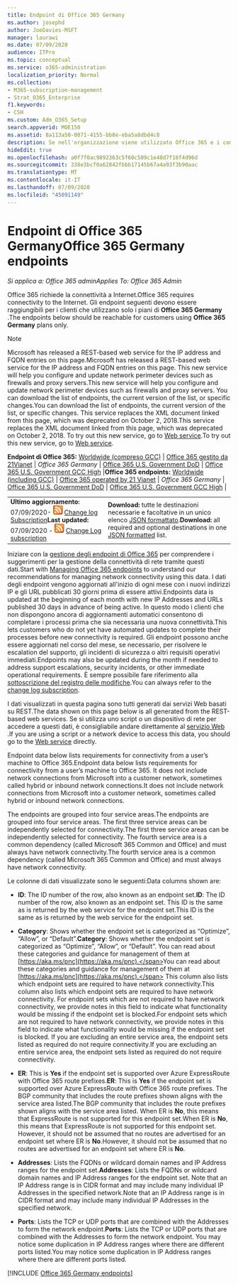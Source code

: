 ```yaml
---
title: Endpoint di Office 365 Germany
ms.author: josephd
author: JoeDavies-MSFT
manager: laurawi
ms.date: 07/09/2020
audience: ITPro
ms.topic: conceptual
ms.service: o365-administration
localization_priority: Normal
ms.collection:
- M365-subscription-management
- Strat_O365_Enterprise
f1.keywords:
- CSH
ms.custom: Adm_O365_Setup
search.appverid: MOE150
ms.assetid: 8a113a50-0071-4155-bb8e-eba5a8dbd4c8
description: Se nell'organizzazione viene utilizzato Office 365 e i computer della rete vengono limitati dalla connessione a Internet, di seguito sono elencati gli endpoint (FQDN, porte, URL e intervalli di indirizzi IPv4 e IPv6) che è necessario includere negli elenchi in uscita consentiti per garantire che i computer possano utilizzare correttamente Office 365.
hideEdit: true
ms.openlocfilehash: a0f7f0ac9892363c5f60c509c1e48d7f16f4d96d
ms.sourcegitcommit: 338e3bcf0a62842fbbb17145b67a4a93f3b90aac
ms.translationtype: MT
ms.contentlocale: it-IT
ms.lasthandoff: 07/09/2020
ms.locfileid: "45091149"
---
```

# <a name="office-365-germany-endpoints"></a><span data-ttu-id="31081-103">Endpoint di Office 365 Germany</span><span class="sxs-lookup"><span data-stu-id="31081-103">Office 365 Germany endpoints</span></span>

 <span data-ttu-id="31081-104">*Si applica a: Office 365 admin*</span><span class="sxs-lookup"><span data-stu-id="31081-104">*Applies To: Office 365 Admin*</span></span>

<span data-ttu-id="31081-105">Office 365 richiede la connettività a Internet.</span><span class="sxs-lookup"><span data-stu-id="31081-105">Office 365 requires connectivity to the Internet.</span></span> <span data-ttu-id="31081-106">Gli endpoint seguenti devono essere raggiungibili per i clienti che utilizzano solo i piani di **Office 365 Germany** .</span><span class="sxs-lookup"><span data-stu-id="31081-106">The endpoints below should be reachable for customers using **Office 365 Germany** plans only.</span></span>
  
> [!NOTE]
> <span data-ttu-id="31081-107">Microsoft has released a REST-based web service for the IP address and FQDN entries on this page.</span><span class="sxs-lookup"><span data-stu-id="31081-107">Microsoft has released a REST-based web service for the IP address and FQDN entries on this page.</span></span> <span data-ttu-id="31081-108">This new service will help you configure and update network perimeter devices such as firewalls and proxy servers.</span><span class="sxs-lookup"><span data-stu-id="31081-108">This new service will help you configure and update network perimeter devices such as firewalls and proxy servers.</span></span> <span data-ttu-id="31081-109">You can download the list of endpoints, the current version of the list, or specific changes.</span><span class="sxs-lookup"><span data-stu-id="31081-109">You can download the list of endpoints, the current version of the list, or specific changes.</span></span> <span data-ttu-id="31081-110">This service replaces the XML document linked from this page, which was deprecated on October 2, 2018.</span><span class="sxs-lookup"><span data-stu-id="31081-110">This service replaces the XML document linked from this page, which was deprecated on October 2, 2018.</span></span> <span data-ttu-id="31081-111">To try out this new service, go to [Web service](office-365-ip-web-service.md).</span><span class="sxs-lookup"><span data-stu-id="31081-111">To try out this new service, go to [Web service](office-365-ip-web-service.md).</span></span>
 
 <span data-ttu-id="31081-112">**Endpoint di Office 365:** [Worldwide (compreso GCC)](urls-and-ip-address-ranges.md)  | [Office 365 gestito da 21Vianet](urls-and-ip-address-ranges-21vianet.md)  | *Office 365 Germany* | [Office 365 U.S. Government DoD](office-365-u-s-government-dod-endpoints.md) | [Office 365 U.S. Government GCC High](office-365-u-s-government-gcc-high-endpoints.md)  |</span><span class="sxs-lookup"><span data-stu-id="31081-112">**Office 365 endpoints:** [Worldwide (including GCC)](urls-and-ip-address-ranges.md)  | [Office 365 operated by 21 Vianet](urls-and-ip-address-ranges-21vianet.md)  | *Office 365 Germany* | [Office 365 U.S. Government DoD](office-365-u-s-government-dod-endpoints.md) | [Office 365 U.S. Government GCC High](office-365-u-s-government-gcc-high-endpoints.md)  |</span></span>
  
|||
|:-----|:-----|
|<span data-ttu-id="31081-113">**Ultimo aggiornamento:** 07/09/2020- ![ RSS ](media/5dc6bb29-25db-4f44-9580-77c735492c4b.png) [Change log Subscription](https://endpoints.office.com/version/Germany?allversions=true&format=rss&clientrequestid=b10c5ed1-bad1-445f-b386-b919946339a7)</span><span class="sxs-lookup"><span data-stu-id="31081-113">**Last updated:** 07/09/2020 - ![RSS](media/5dc6bb29-25db-4f44-9580-77c735492c4b.png) [Change Log subscription](https://endpoints.office.com/version/Germany?allversions=true&format=rss&clientrequestid=b10c5ed1-bad1-445f-b386-b919946339a7)</span></span> |<span data-ttu-id="31081-114">**Download:** tutte le destinazioni necessarie e facoltative in un unico elenco [JSON formattato](https://endpoints.office.com/endpoints/Germany?clientrequestid=b10c5ed1-bad1-445f-b386-b919946339a7).</span><span class="sxs-lookup"><span data-stu-id="31081-114">**Download:** all required and optional destinations in one [JSON formatted](https://endpoints.office.com/endpoints/Germany?clientrequestid=b10c5ed1-bad1-445f-b386-b919946339a7) list.</span></span>  <br/> |

<span data-ttu-id="31081-115">Iniziare con la [gestione degli endpoint di Office 365](managing-office-365-endpoints.md) per comprendere i suggerimenti per la gestione della connettività di rete tramite questi dati.</span><span class="sxs-lookup"><span data-stu-id="31081-115">Start with [Managing Office 365 endpoints](managing-office-365-endpoints.md) to understand our recommendations for managing network connectivity using this data.</span></span> <span data-ttu-id="31081-116">I dati degli endpoint vengono aggiornati all'inizio di ogni mese con i nuovi indirizzi IP e gli URL pubblicati 30 giorni prima di essere attivi.</span><span class="sxs-lookup"><span data-stu-id="31081-116">Endpoints data is updated at the beginning of each month with new IP Addresses and URLs published 30 days in advance of being active.</span></span> <span data-ttu-id="31081-117">In questo modo i clienti che non dispongono ancora di aggiornamenti automatici consentono di completare i processi prima che sia necessaria una nuova connettività.</span><span class="sxs-lookup"><span data-stu-id="31081-117">This lets customers who do not yet have automated updates to complete their processes before new connectivity is required.</span></span> <span data-ttu-id="31081-118">Gli endpoint possono anche essere aggiornati nel corso del mese, se necessario, per risolvere le escalation del supporto, gli incidenti di sicurezza o altri requisiti operativi immediati.</span><span class="sxs-lookup"><span data-stu-id="31081-118">Endpoints may also be updated during the month if needed to address support escalations, security incidents, or other immediate operational requirements.</span></span> <span data-ttu-id="31081-119">È sempre possibile fare riferimento alla [sottoscrizione del registro delle modifiche](https://endpoints.office.com/version/Germany?allversions=true&format=rss&clientrequestid=b10c5ed1-bad1-445f-b386-b919946339a7).</span><span class="sxs-lookup"><span data-stu-id="31081-119">You can always refer to the [change log subscription](https://endpoints.office.com/version/Germany?allversions=true&format=rss&clientrequestid=b10c5ed1-bad1-445f-b386-b919946339a7).</span></span>

<span data-ttu-id="31081-120">I dati visualizzati in questa pagina sono tutti generati dai servizi Web basati su REST.</span><span class="sxs-lookup"><span data-stu-id="31081-120">The data shown on this page below is all generated from the REST-based web services.</span></span> <span data-ttu-id="31081-121">Se si utilizza uno script o un dispositivo di rete per accedere a questi dati, è consigliabile andare direttamente al [servizio Web](office-365-ip-web-service.md) .</span><span class="sxs-lookup"><span data-stu-id="31081-121">If you are using a script or a network device to access this data, you should go to the [Web service](office-365-ip-web-service.md) directly.</span></span>

<span data-ttu-id="31081-122">Endpoint data below lists requirements for connectivity from a user’s machine to Office 365.</span><span class="sxs-lookup"><span data-stu-id="31081-122">Endpoint data below lists requirements for connectivity from a user’s machine to Office 365.</span></span> <span data-ttu-id="31081-123">It does not include network connections from Microsoft into a customer network, sometimes called hybrid or inbound network connections.</span><span class="sxs-lookup"><span data-stu-id="31081-123">It does not include network connections from Microsoft into a customer network, sometimes called hybrid or inbound network connections.</span></span>

<span data-ttu-id="31081-124">The endpoints are grouped into four service areas.</span><span class="sxs-lookup"><span data-stu-id="31081-124">The endpoints are grouped into four service areas.</span></span> <span data-ttu-id="31081-125">The first three service areas can be independently selected for connectivity.</span><span class="sxs-lookup"><span data-stu-id="31081-125">The first three service areas can be independently selected for connectivity.</span></span> <span data-ttu-id="31081-126">The fourth service area is a common dependency (called Microsoft 365 Common and Office) and must always have network connectivity.</span><span class="sxs-lookup"><span data-stu-id="31081-126">The fourth service area is a common dependency (called Microsoft 365 Common and Office) and must always have network connectivity.</span></span>

<span data-ttu-id="31081-127">Le colonne di dati visualizzate sono le seguenti:</span><span class="sxs-lookup"><span data-stu-id="31081-127">Data columns shown are:</span></span>

- <span data-ttu-id="31081-128">**ID**: The ID number of the row, also known as an endpoint set.</span><span class="sxs-lookup"><span data-stu-id="31081-128">**ID**: The ID number of the row, also known as an endpoint set.</span></span> <span data-ttu-id="31081-129">This ID is the same as is returned by the web service for the endpoint set.</span><span class="sxs-lookup"><span data-stu-id="31081-129">This ID is the same as is returned by the web service for the endpoint set.</span></span>

- <span data-ttu-id="31081-130">**Category**: Shows whether the endpoint set is categorized as “Optimize”, “Allow”, or “Default”.</span><span class="sxs-lookup"><span data-stu-id="31081-130">**Category**: Shows whether the endpoint set is categorized as “Optimize”, “Allow”, or “Default”.</span></span> <span data-ttu-id="31081-131">You can read about these categories and guidance for management of them at [https://aka.ms/pnc](https://aka.ms/pnc).</span><span class="sxs-lookup"><span data-stu-id="31081-131">You can read about these categories and guidance for management of them at [https://aka.ms/pnc](https://aka.ms/pnc).</span></span> <span data-ttu-id="31081-132">This column also lists which endpoint sets are required to have network connectivity.</span><span class="sxs-lookup"><span data-stu-id="31081-132">This column also lists which endpoint sets are required to have network connectivity.</span></span> <span data-ttu-id="31081-133">For endpoint sets which are not required to have network connectivity, we provide notes in this field to indicate what functionality would be missing if the endpoint set is blocked.</span><span class="sxs-lookup"><span data-stu-id="31081-133">For endpoint sets which are not required to have network connectivity, we provide notes in this field to indicate what functionality would be missing if the endpoint set is blocked.</span></span> <span data-ttu-id="31081-134">If you are excluding an entire service area, the endpoint sets listed as required do not require connectivity.</span><span class="sxs-lookup"><span data-stu-id="31081-134">If you are excluding an entire service area, the endpoint sets listed as required do not require connectivity.</span></span>

- <span data-ttu-id="31081-135">**ER**: This is **Yes** if the endpoint set is supported over Azure ExpressRoute with Office 365 route prefixes.</span><span class="sxs-lookup"><span data-stu-id="31081-135">**ER**: This is **Yes** if the endpoint set is supported over Azure ExpressRoute with Office 365 route prefixes.</span></span> <span data-ttu-id="31081-136">The BGP community that includes the route prefixes shown aligns with the service area listed.</span><span class="sxs-lookup"><span data-stu-id="31081-136">The BGP community that includes the route prefixes shown aligns with the service area listed.</span></span> <span data-ttu-id="31081-137">When ER is **No**, this means that ExpressRoute is not supported for this endpoint set.</span><span class="sxs-lookup"><span data-stu-id="31081-137">When ER is **No**, this means that ExpressRoute is not supported for this endpoint set.</span></span> <span data-ttu-id="31081-138">However, it should not be assumed that no routes are advertised for an endpoint set where ER is **No**.</span><span class="sxs-lookup"><span data-stu-id="31081-138">However, it should not be assumed that no routes are advertised for an endpoint set where ER is **No**.</span></span>

- <span data-ttu-id="31081-139">**Addresses**: Lists the FQDNs or wildcard domain names and IP Address ranges for the endpoint set.</span><span class="sxs-lookup"><span data-stu-id="31081-139">**Addresses**: Lists the FQDNs or wildcard domain names and IP Address ranges for the endpoint set.</span></span> <span data-ttu-id="31081-140">Note that an IP Address range is in CIDR format and may include many individual IP Addresses in the specified network.</span><span class="sxs-lookup"><span data-stu-id="31081-140">Note that an IP Address range is in CIDR format and may include many individual IP Addresses in the specified network.</span></span>
 
- <span data-ttu-id="31081-141">**Ports**: Lists the TCP or UDP ports that are combined with the Addresses to form the network endpoint.</span><span class="sxs-lookup"><span data-stu-id="31081-141">**Ports**: Lists the TCP or UDP ports that are combined with the Addresses to form the network endpoint.</span></span> <span data-ttu-id="31081-142">You may notice some duplication in IP Address ranges where there are different ports listed.</span><span class="sxs-lookup"><span data-stu-id="31081-142">You may notice some duplication in IP Address ranges where there are different ports listed.</span></span>

[!INCLUDE [Office 365 Germany endpoints](./includes/office-365-germany-endpoints.md)]

 


